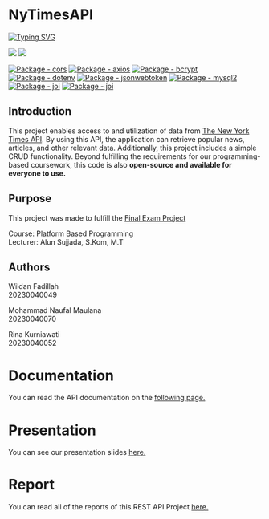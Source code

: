 <h1> NyTimesAPI </h1>

[![Typing SVG](https://readme-typing-svg.herokuapp.com/?font=JetBrains+Mono&color=ffffff&size=30&center=false&vCenter=true&width=1000&lines=This+is+our+API+Project;Coding+is+easy.;Right?;%F0%9F%98%83)](https://git.io/typing-svg)

<p>
    <a href="https://www.npmjs.com/package/node"><img src="https://img.shields.io/badge/Node.js-43853D?style=for-the-badge&logo=node.js&logoColor=white"></a>
    <a href="`https://www.npmjs.com/package/express"><img src="https://img.shields.io/badge/Express.js-404D59?style=for-the-badge"></a>
</p>
<p>
    <a href="https://www.npmjs.com/package/cors"><img src="https://img.shields.io/github/package-json/dependency-version/WildanFadillah1512/NyTimesAPI/cors?color=green" alt="Package - cors"></a>
    <a href="https://www.npmjs.com/package/axios"><img src="https://img.shields.io/github/package-json/dependency-version/WildanFadillah1512/NyTimesAPI/axios?color=green" alt="Package - axios"></a>
    <a href="https://www.npmjs.com/package/bcrypt"><img src="https://img.shields.io/github/package-json/dependency-version/WildanFadillah1512/NyTimesAPI/bcryptjs?color=green" alt="Package - bcrypt"></a>
    <a href="https://www.npmjs.com/package/dotenv"><img src="https://img.shields.io/github/package-json/dependency-version/WildanFadillah1512/NyTimesAPI/dotenv?color=green" alt="Package - dotenv"></a>
    <a href="https://www.npmjs.com/package/jsonwebtoken"><img src="https://img.shields.io/github/package-json/dependency-version/WildanFadillah1512/NyTimesAPI/jsonwebtoken?color=green" alt="Package - jsonwebtoken"></a>
    <a href="https://www.npmjs.com/package/mysql2"><img src="https://img.shields.io/github/package-json/dependency-version/WildanFadillah1512/NyTimesAPI/mysql2?color=green" alt="Package - mysql2"></a>
    <a href="https://www.npmjs.com/package/joi"><img src="https://img.shields.io/github/package-json/dependency-version/WildanFadillah1512/NyTimesAPI/joi?color=green" alt="Package - joi"></a>
    <a href="https://www.npmjs.com/package/nodemon"><img src="https://img.shields.io/github/package-json/dependency-version/WildanFadillah1512/NyTimesAPI/nodemon?color=green" alt="Package - joi"></a>
</p>

## Introduction

This project enables access to and utilization of data from [The New York Times API](https://developer.nytimes.com/). By using this API, the application can retrieve popular news, articles, and other relevant data. Additionally, this project includes a simple CRUD functionality. Beyond fulfilling the requirements for our programming-based coursework, this code is also **open-source and available for everyone to use.**

## Purpose

This project was made to fulfill the [Final Exam Project](https://drive.google.com/file/d/1SYjuFAnK56XinI_LDl15wTajsbFjkQX9/view?usp=drive_link)

Course: Platform Based Programming  
Lecturer: Alun Sujjada, S.Kom, M.T

## Authors

Wildan Fadillah \
20230040049

Mohammad Naufal Maulana \
20230040070

Rina Kurniawati \
20230040052

# Documentation

You can read the API documentation on the [following page.](https://documenter.getpostman.com/view/40838067/2sAYQanBYG)

# Presentation

You can see our presentation slides [here.]()

# Report

You can read all of the reports of this REST API Project [here.](./assets/report.md)

